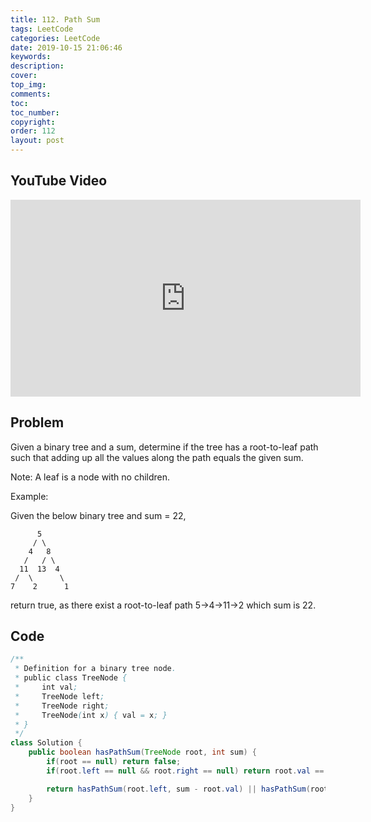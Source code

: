 ```yaml
---
title: 112. Path Sum
tags: LeetCode
categories: LeetCode
date: 2019-10-15 21:06:46
keywords:
description:
cover:
top_img:
comments:
toc:
toc_number:
copyright:
order: 112
layout: post
---
```


## YouTube Video

<iframe width="560" height="315" src="https://www.youtube.com/embed/C0pOWEucp4M" frameborder="0" allow="accelerometer; autoplay; encrypted-media; gyroscope; picture-in-picture" allowfullscreen></iframe>

## Problem

Given a binary tree and a sum, determine if the tree has a root-to-leaf path such that adding up all the values along the path equals the given sum.

Note: A leaf is a node with no children.

Example:

Given the below binary tree and sum = 22,

```
      5
     / \
    4   8
   /   / \
  11  13  4
 /  \      \
7    2      1
```

return true, as there exist a root-to-leaf path 5->4->11->2 which sum is 22.

## Code

```java
/**
 * Definition for a binary tree node.
 * public class TreeNode {
 *     int val;
 *     TreeNode left;
 *     TreeNode right;
 *     TreeNode(int x) { val = x; }
 * }
 */
class Solution {
    public boolean hasPathSum(TreeNode root, int sum) {
        if(root == null) return false;
        if(root.left == null && root.right == null) return root.val == sum;

        return hasPathSum(root.left, sum - root.val) || hasPathSum(root.right, sum - root.val);
    }
}
```
